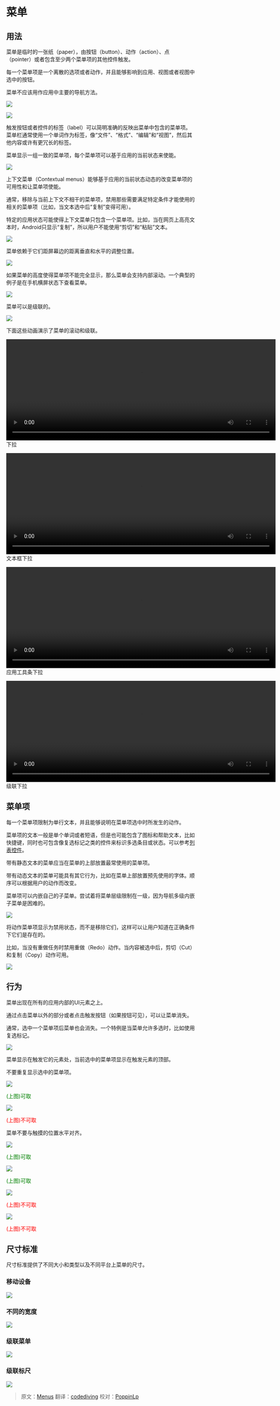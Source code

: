 # 菜单

## 用法

菜单是临时的一张纸（paper），由按钮（button）、动作（action）、点（pointer）或者包含至少两个菜单项的其他控件触发。

每一个菜单项是一个离散的选项或者动作，并且能够影响到应用、视图或者视图中选中的按钮。

菜单不应该用作应用中主要的导航方法。

![](../images/components-menus-menus-menus-01a_large_mdpi.png)  

![](../images/components-menus-menus-menus-01b_large_mdpi.png)  

触发按钮或者控件的标签（label）可以简明准确的反映出菜单中包含的菜单项。菜单栏通常使用一个单词作为标签，像“文件”、“格式”、“编辑”和“视图”，然后其他内容或许有更冗长的标签。

菜单显示一组一致的菜单项，每个菜单项可以基于应用的当前状态来使能。

![](../images/components-menus-menus-menus-02_large_mdpi.png)  

上下文菜单（Contextual menus）能够基于应用的当前状态动态的改变菜单项的可用性和让菜单项使能。

通常，移除与当前上下文不相干的菜单项，禁用那些需要满足特定条件才能使用的相关的菜单项（比如，当文本选中后“复制”变得可用）。

特定的应用状态可能使得上下文菜单只包含一个菜单项。比如，当在网页上高亮文本时，Android只显示“复制”，所以用户不能使用“剪切”和“粘贴”文本。

![](../images/components-menus-menus-menus-03_large_mdpi.png)  

菜单依赖于它们距屏幕边的距离垂直和水平的调整位置。

![](../images/components-menus-menus-menus-04_large_mdpi.png)  

如果菜单的高度使得菜单项不能完全显示，那么菜单会支持内部滚动。一个典型的例子是在手机横屏状态下查看菜单。

![](../images/components-menus-menus-menus-05_large_mdpi.png)  

菜单可以是级联的。

![](../images/components-menus-menus-menus-06_large_mdpi.png)  

下面这些动画演示了菜单的滚动和级联。

<video width="720" height="270" src="http://materialdesign.qiniudn.com/videos/components-menus-menus-textfield_toolbar_large_xhdpi.webm" controls="controls"></video>  
下拉

<video width="720" height="270" src="http://materialdesign.qiniudn.com/videos/components-menus-menus-textfield_dropdown_spec_large_xhdpi.webm" controls="controls"></video>  
文本框下拉

<video width="720" height="270" src="http://materialdesign.qiniudn.com/videos/components-menus-menus-appbar_dropdown2_spec_large_xhdpi.webm" controls="controls"></video>  
应用工具条下拉

<video width="720" height="270" src="http://materialdesign.qiniudn.com/videos/components-menus-menus-cascading_dropdown_spec_large_xhdpi.webm" controls="controls"></video>  
级联下拉

## 菜单项

每一个菜单项限制为单行文本，并且能够说明在菜单项选中时所发生的动作。

菜单项的文本一般是单个单词或者短语，但是也可能包含了图标和帮助文本，比如快捷键，同时也可包含像复选标记之类的控件来标识多选条目或状态。可以参考[列表控件](list-controls.html)。

带有静态文本的菜单应当在菜单的上部放置最常使用的菜单项。

带有动态文本的菜单可能具有其它行为，比如在菜单上部放置预先使用的字体。顺序可以根据用户的动作而改变。

菜单项可以内嵌自己的子菜单。尝试着将菜单层级限制在一级，因为导航多级内嵌子菜单是困难的。

![](../images/components-menus-menuitems-menu-items-01_large_mdpi.png)

将动作菜单项显示为禁用状态，而不是移除它们，这样可以让用户知道在正确条件下它们是存在的。

比如，当没有重做任务时禁用重做（Redo）动作。当内容被选中后，剪切（Cut）和复制（Copy）动作可用。

![](../images/components-menus-menuitems-menu-items-02_large_mdpi.png)

## 行为

菜单出现在所有的应用内部的UI元素之上。

通过点击菜单以外的部分或者点击触发按钮（如果按钮可见），可以让菜单消失。

通常，选中一个菜单项后菜单也会消失。一个特例是当菜单允许多选时，比如使用复选标记。

![](../images/components-menus-behavior-menus-08_large_mdpi.png)

菜单显示在触发它的元素处，当前选中的菜单项显示在触发元素的顶部。

不要重复显示选中的菜单项。

![](../images/components-menus-behavior-menus-p-01_large_mdpi.png)  

<p> <font color="green">(上图)可取</font></p>

![](../images/components-menus-behavior-menus-p-02_large_mdpi.png)  

<p> <font color="red">(上图)不可取</font></p>

菜单不要与触摸的位置水平对齐。

![](../images/components-menus-behavior-menus-p-03a_large_mdpi.png)  

<p> <font color="green">(上图)可取</font></p>

![](../images/components-menus-behavior-menus-p-03b_large_mdpi.png)  

<p> <font color="green">(上图)可取</font></p>

![](../images/components-menus-behavior-menus-p-04a_large_mdpi.png)  

<p> <font color="red">(上图)不可取</font></p>

![](../images/components-menus-behavior-menus-p-04b_large_mdpi.png) 
 
<p> <font color="red">(上图)不可取</font></p>

## 尺寸标准

尺寸标准提供了不同大小和类型以及不同平台上菜单的尺寸。

### 移动设备

![](../images/components-menus-metrics-menus-redlines-01_large_mdpi.png)

### 不同的宽度

![](../images/components-menus-metrics-menus-redlines-02_large_mdpi.png)

### 级联菜单

![](../images/components-menus-metrics-menus-redlines-03_large_mdpi.png)

### 级联标尺

![](../images/components-menus-metrics-menus-redlines-04_large_mdpi.png)

> 原文：[Menus](http://www.google.com/design/spec/components/menus.html)  翻译：[codediving](http://github.com/codediving)  校对：[PoppinLp](https://github.com/poppinlp)
